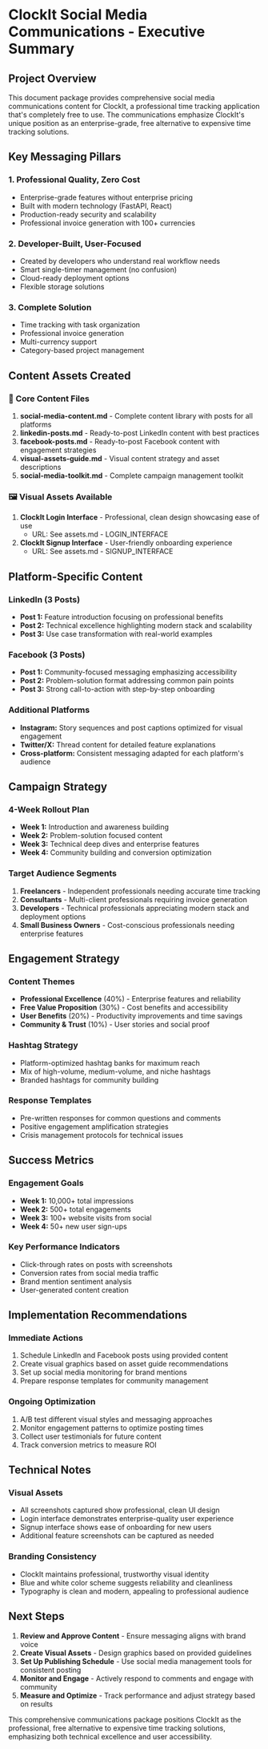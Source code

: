 # ClockIt Social Media Communications - Executive Summary

## Project Overview
This document package provides comprehensive social media communications content for ClockIt, a professional time tracking application that's completely free to use. The communications emphasize ClockIt's unique position as an enterprise-grade, free alternative to expensive time tracking solutions.

## Key Messaging Pillars

### 1. Professional Quality, Zero Cost
- Enterprise-grade features without enterprise pricing
- Built with modern technology (FastAPI, React)
- Production-ready security and scalability
- Professional invoice generation with 100+ currencies

### 2. Developer-Built, User-Focused
- Created by developers who understand real workflow needs
- Smart single-timer management (no confusion)
- Cloud-ready deployment options
- Flexible storage solutions

### 3. Complete Solution
- Time tracking with task organization
- Professional invoice generation
- Multi-currency support
- Category-based project management

## Content Assets Created

### 📄 Core Content Files
1. **social-media-content.md** - Complete content library with posts for all platforms
2. **linkedin-posts.md** - Ready-to-post LinkedIn content with best practices
3. **facebook-posts.md** - Ready-to-post Facebook content with engagement strategies
4. **visual-assets-guide.md** - Visual content strategy and asset descriptions
5. **social-media-toolkit.md** - Complete campaign management toolkit

### 🖼️ Visual Assets Available
1. **ClockIt Login Interface** - Professional, clean design showcasing ease of use
   - URL: See assets.md - LOGIN_INTERFACE
2. **ClockIt Signup Interface** - User-friendly onboarding experience
   - URL: See assets.md - SIGNUP_INTERFACE

## Platform-Specific Content

### LinkedIn (3 Posts)
- **Post 1:** Feature introduction focusing on professional benefits
- **Post 2:** Technical excellence highlighting modern stack and scalability
- **Post 3:** Use case transformation with real-world examples

### Facebook (3 Posts)  
- **Post 1:** Community-focused messaging emphasizing accessibility
- **Post 2:** Problem-solution format addressing common pain points
- **Post 3:** Strong call-to-action with step-by-step onboarding

### Additional Platforms
- **Instagram:** Story sequences and post captions optimized for visual engagement
- **Twitter/X:** Thread content for detailed feature explanations
- **Cross-platform:** Consistent messaging adapted for each platform's audience

## Campaign Strategy

### 4-Week Rollout Plan
- **Week 1:** Introduction and awareness building
- **Week 2:** Problem-solution focused content
- **Week 3:** Technical deep dives and enterprise features
- **Week 4:** Community building and conversion optimization

### Target Audience Segments
1. **Freelancers** - Independent professionals needing accurate time tracking
2. **Consultants** - Multi-client professionals requiring invoice generation
3. **Developers** - Technical professionals appreciating modern stack and deployment options
4. **Small Business Owners** - Cost-conscious professionals needing enterprise features

## Engagement Strategy

### Content Themes
- **Professional Excellence** (40%) - Enterprise features and reliability
- **Free Value Proposition** (30%) - Cost benefits and accessibility
- **User Benefits** (20%) - Productivity improvements and time savings
- **Community & Trust** (10%) - User stories and social proof

### Hashtag Strategy
- Platform-optimized hashtag banks for maximum reach
- Mix of high-volume, medium-volume, and niche hashtags
- Branded hashtags for community building

### Response Templates
- Pre-written responses for common questions and comments
- Positive engagement amplification strategies
- Crisis management protocols for technical issues

## Success Metrics

### Engagement Goals
- **Week 1:** 10,000+ total impressions
- **Week 2:** 500+ total engagements
- **Week 3:** 100+ website visits from social
- **Week 4:** 50+ new user sign-ups

### Key Performance Indicators
- Click-through rates on posts with screenshots
- Conversion rates from social media traffic
- Brand mention sentiment analysis
- User-generated content creation

## Implementation Recommendations

### Immediate Actions
1. Schedule LinkedIn and Facebook posts using provided content
2. Create visual graphics based on asset guide recommendations
3. Set up social media monitoring for brand mentions
4. Prepare response templates for community management

### Ongoing Optimization
1. A/B test different visual styles and messaging approaches
2. Monitor engagement patterns to optimize posting times
3. Collect user testimonials for future content
4. Track conversion metrics to measure ROI

## Technical Notes

### Visual Assets
- All screenshots captured show professional, clean UI design
- Login interface demonstrates enterprise-quality user experience  
- Signup interface shows ease of onboarding for new users
- Additional feature screenshots can be captured as needed

### Branding Consistency
- ClockIt maintains professional, trustworthy visual identity
- Blue and white color scheme suggests reliability and cleanliness
- Typography is clean and modern, appealing to professional audience

## Next Steps

1. **Review and Approve Content** - Ensure messaging aligns with brand voice
2. **Create Visual Assets** - Design graphics based on provided guidelines
3. **Set Up Publishing Schedule** - Use social media management tools for consistent posting
4. **Monitor and Engage** - Actively respond to comments and engage with community
5. **Measure and Optimize** - Track performance and adjust strategy based on results

This comprehensive communications package positions ClockIt as the professional, free alternative to expensive time tracking solutions, emphasizing both technical excellence and user accessibility.
